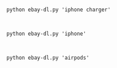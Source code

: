 

<pre><code>
python ebay-dl.py 'iphone charger'
</code><pre>
<pre><code>
python ebay-dl.py 'iphone'
</code><pre>
<pre><code>
python ebay-dl.py 'airpods'
</code><pre>
